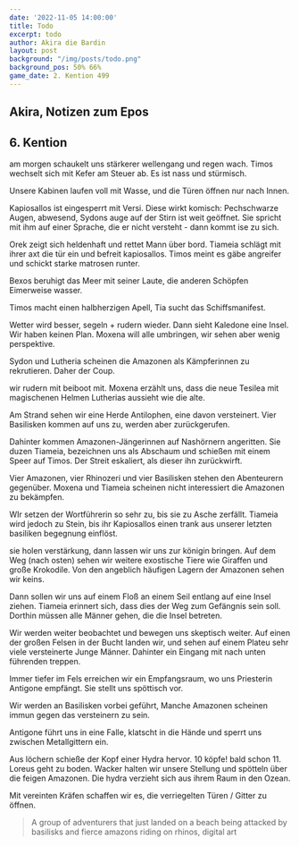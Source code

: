 ```yaml
---
date: '2022-11-05 14:00:00'
title: Todo
excerpt: todo
author: Akira die Bardin
layout: post
background: "/img/posts/todo.png"
background_pos: 50% 66%
game_date: 2. Kention 499
---
```


<div class="rhyme">
  <blockquote>
  
  </blockquote>
</div>

## Akira, Notizen zum Epos

## 6. Kention

am morgen schaukelt uns stärkerer wellengang und regen wach. Timos wechselt sich mit Kefer am Steuer ab. Es ist nass und stürmisch.

Unsere Kabinen laufen voll mit Wasse, und die Türen öffnen nur nach Innen.

Kapiosallos ist eingesperrt mit Versi. Diese wirkt komisch: Pechschwarze Augen, abwesend, Sydons auge auf der Stirn ist weit geöffnet. Sie spricht mit ihm auf einer Sprache, die er nicht versteht - dann kommt ise zu sich. 


Orek zeigt sich heldenhaft und rettet Mann über bord. Tiameia schlägt mit ihrer axt die tür ein und befreit kapiosallos. Timos meint es gäbe angreifer und schickt starke matrosen runter.

Bexos beruhigt das Meer mit seiner Laute, die anderen Schöpfen Eimerweise wasser.

Timos macht einen halbherzigen Apell, Tia sucht das Schiffsmanifest.

Wetter wird besser, segeln + rudern wieder. Dann sieht Kaledone eine Insel. Wir haben keinen Plan. Moxena will alle umbringen, wir sehen aber wenig perspektive.

Sydon und Lutheria scheinen die Amazonen als Kämpferinnen zu rekrutieren. Daher der Coup.

wir rudern mit beiboot mit.
Moxena erzählt uns, dass die neue  Tesilea mit magischenen Helmen Lutherias aussieht wie die alte.

Am Strand sehen wir eine Herde Antilophen, eine davon versteinert. Vier Basilisken kommen auf uns zu, werden aber zurückgerufen.

Dahinter kommen Amazonen-Jängerinnen auf Nashörnern angeritten. Sie duzen Tiameia, bezeichnen uns als Abschaum und schießen mit einem Speer auf Timos. Der Streit eskaliert, als dieser ihn zurückwirft.

Vier Amazonen, vier Rhinozeri und vier Basilisken stehen den Abenteurern gegenüber. Moxena und Tiameia scheinen nicht interessiert die Amazonen zu bekämpfen.

WIr setzen der Wortführerin so sehr zu, bis sie zu Asche zerfällt. Tiameia wird jedoch zu Stein, bis ihr Kapiosallos einen trank aus unserer letzten basiliken begegnung einflöst.

sie holen verstärkung, dann lassen wir uns zur königin bringen. Auf dem Weg (nach osten) sehen wir weitere exostische Tiere wie Giraffen und große Krokodile. Von den angeblich häufigen Lagern der Amazonen sehen wir keins.

Dann sollen wir uns auf einem Floß an einem Seil entlang auf eine Insel ziehen. Tiameia erinnert sich, dass dies der Weg zum Gefängnis sein soll. Dorthin müssen alle Männer gehen, die die Insel betreten.

Wir werden weiter beobachtet und bewegen uns skeptisch weiter. Auf einen der großen Felsen in der Bucht landen wir, und sehen auf einem Plateu sehr viele versteinerte Junge Männer. Dahinter ein Eingang mit nach unten führenden treppen.

Immer tiefer im Fels erreichen wir ein Empfangsraum, wo uns Priesterin Antigone empfängt. Sie stellt uns spöttisch vor.

Wir werden an Basilisken vorbei geführt, Manche Amazonen scheinen immun gegen das versteinern zu sein.

Antigone führt uns in eine Falle, klatscht in die Hände und sperrt uns zwischen Metallgittern ein.

Aus löchern schieße der Kopf einer Hydra hervor. 10 köpfe! bald schon 11. Loreus geht zu boden. Wacker halten wir unsere Stellung und spötteln über die feigen Amazonen. Die hydra verzieht sich aus ihrem Raum in den Ozean.

Mit vereinten Kräfen schaffen wir es, die verriegelten Türen / Gitter zu öffnen.



>A group of adventurers that just landed on a beach being attacked by basilisks and fierce amazons riding on rhinos, digital art


<!--
todo mehr über narsus herausfinden (6. gott)

täglicher apell am boot

antikithera kann  auf festen boden man durch sternbilder (mapped auf inseln) auf kurs setzen.

Mithral Shortsword +1 bestellt, am 10. tagen fertig.

keledone, kann singen aber v.a. dinge und nachrichten an volkan schicken. sie ist an das schiff gebunden und es auch verteidigen.

pythor und ein grüner drache hängen zusammen, haben wir in telamok gehört

Moxena ist auch dabei
next stop themis, antikithera wird eingestellt

todo: Sich bei der Isle of faith beschweren, dass uns Moxena bei der Landung auf Themis nicht geholfen hat.

-->
